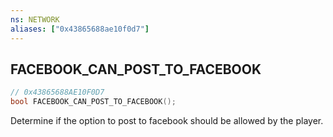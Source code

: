 ```yaml
---
ns: NETWORK
aliases: ["0x43865688ae10f0d7"]
---
```

## FACEBOOK_CAN_POST_TO_FACEBOOK

```c
// 0x43865688AE10F0D7
bool FACEBOOK_CAN_POST_TO_FACEBOOK();
```

Determine if the option to post to facebook should be allowed by the player.

